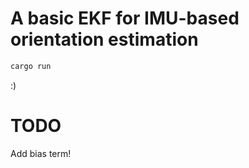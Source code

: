 # A basic EKF for IMU-based orientation estimation


```bash
cargo run
```

:)


# TODO

Add bias term!
